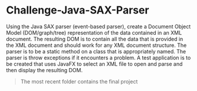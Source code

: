 # Challenge-Java-SAX-Parser
Using the Java SAX parser (event-based parser), create a Document Object Model (DOM/graph/tree) representation of the data contained in an XML document. The resulting DOM is to contain all the data that is provided in the XML document and should work for any XML document structure. The parser is to be a static method on a class that is appropriately named. The parser is throw exceptions if it encounters a problem. A test application is to be created that uses JavaFX to select an XML file to open and parse and then display the resulting DOM.

> The most recent folder contains the final project
